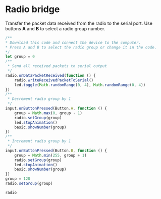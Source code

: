 # Radio bridge

Transfer the packet data received from the radio to the serial port. Use buttons **A** and **B** to select a radio group number.

```typescript
/**
* Download this code and connect the device to the computer.
* Press A and B to select the radio group or change it in the code.
*/
let group = 0
/**
 * Send all received packets to serial output
 */
radio.onDataPacketReceived(function () {
    radio.writeReceivedPacketToSerial()
    led.toggle(Math.randomRange(0, 4), Math.randomRange(0, 4))
})
/**
 * Decrement radio group by 1
 */
input.onButtonPressed(Button.A, function () {
    group = Math.max(0, group - 1)
    radio.setGroup(group)
    led.stopAnimation()
    basic.showNumber(group)
})
/**
 * Increment radio group by 1
 */
input.onButtonPressed(Button.B, function () {
    group = Math.min(255, group + 1)
    radio.setGroup(group)
    led.stopAnimation()
    basic.showNumber(group)
})
group = 128
radio.setGroup(group)
```

```package
radio
```